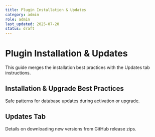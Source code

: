```yaml
---
title: Plugin Installation & Updates
category: admin
role: admin
last_updated: 2025-07-20
status: draft
---
```


# Plugin Installation & Updates

This guide merges the installation best practices with the Updates tab
instructions.

## Installation & Upgrade Best Practices

Safe patterns for database updates during activation or upgrade.

## Updates Tab

Details on downloading new versions from GitHub release zips.
